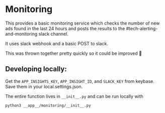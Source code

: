 # Monitoring

This provides a basic monitoring service which checks the number of new ads found in the last 24 hours and posts the results to the #tech-alerting-and-monitoring slack channel.

It uses slack webhook and a basic POST to slack.

This was thrown together pretty quickly so it could be improved 🙂

## Developing locally:

Get the `APP_INSIGHTS_KEY`, `APP_INSIGHT_ID`, and `SLACK_KEY` from keybase. Save them in your local.settings.json.

The entire function lives in `__init__.py` and can be run locally with

```bash
python3 __app__/monitoring/__init__.py
```
